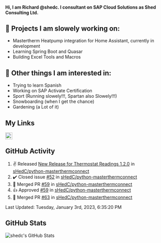 #### Hi, I am Richard @shedc. I consultant on SAP Cloud Solutions as Shed Consulting Ltd.

## 👋 Projects I am slowely working on:
- Mastertherm Heatpump integration for Home Assistant, currently in development
- Learning Spring Boot and Quasar
- Building Excel Tools and Macros

## 👀 Other things I am interested in:
- Trying to learn Spanish
- Working on SAP Activate Certification
- Sport (Running slowely!!!, Spartan also Slowely!!!)
- Snowboarding (when I get the chance)
- Gardening (a Lot of it)

## My Links
[<img align="left" alt="shedc | LinkedIn" width="22px" src="https://cdn.jsdelivr.net/npm/simple-icons@v3/icons/linkedin.svg" />][linkedin]

<br/>

## GitHub Activity
<!--RECENT_ACTIVITY:start-->
1. ✌️ Released [New Release for Thermostat Readings 1.2.0](https://github.com/sHedC/python-masterthermconnect/releases/tag/1.2.0-b0) in [sHedC/python-masterthermconnect](https://github.com/sHedC/python-masterthermconnect)
2. ✔️ Closed issue [#52](https://github.com/sHedC/python-masterthermconnect/issues/52) in [sHedC/python-masterthermconnect](https://github.com/sHedC/python-masterthermconnect)
3. 🎉 Merged PR [#59](https://github.com/sHedC/python-masterthermconnect/pull/59) in [sHedC/python-masterthermconnect](https://github.com/sHedC/python-masterthermconnect)
4. 👍 Approved [#59](https://github.com/sHedC/python-masterthermconnect/pull/59#pullrequestreview-1234845718) in [sHedC/python-masterthermconnect](https://github.com/sHedC/python-masterthermconnect)
5. 🎉 Merged PR [#63](https://github.com/sHedC/python-masterthermconnect/pull/63) in [sHedC/python-masterthermconnect](https://github.com/sHedC/python-masterthermconnect)
<!--RECENT_ACTIVITY:end-->
<!--RECENT_ACTIVITY:last_update-->
Last Updated: Tuesday, January 3rd, 2023, 6:35:20 PM
<!--RECENT_ACTIVITY:last_update_end-->

## GitHub Stats
<img align="left" alt="shedc's GitHub Stats" src="https://github-readme-stats.vercel.app/api?username=shedc&show_icons=true&hide_title=true" />

[linkedin]: https://www.linkedin.com/in/richard-holmes-3314251/
